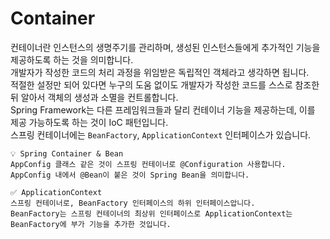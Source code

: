 # Container

컨테이너란 인스턴스의 생명주기를 관리하며, 생성된 인스턴스들에게 추가적인 기능을 제공하도록 하는 것을 의미합니다. <br>
개발자가 작성한 코드의 처리 과정을 위임받은 독립적인 객체라고 생각하면 됩니다. <br>
적절한 설정만 되어 있다면 누구의 도움 없이도 개발자가 작성한 코드를 스스로 참조한 뒤 알아서 객체의 생성과 소멸을 컨트롤합니다. <br>
Spring Framework는 다른 프레임워크들과 달리 컨테이너 기능을 제공하는데, 이를 제공 가능하도록 하는 것이 IoC 패턴입니다. <br>
스프링 컨테이너에는 `BeanFactory`, `ApplicationContext` 인터페이스가 있습니다.<br>

```
💡 Spring Container & Bean
AppConfig 클래스 같은 것이 스프링 컨테이너로 @Configuration 사용합니다.
AppConfig 내에서 @Bean이 붙은 것이 Spring Bean을 의미합니다.
```

```
✅ ApplicationContext
스프링 컨테이너로, BeanFactory 인터페이스의 하위 인터페이스압니다.
BeanFactory는 스프링 컨테이너의 최상위 인터페이스로 ApplicationContext는 BeanFactory에 부가 기능을 추가한 것입니다.
```
